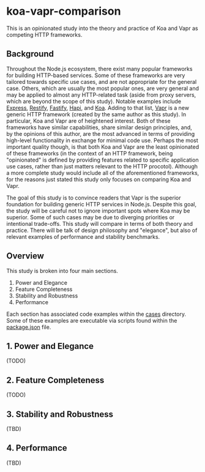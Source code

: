 # koa-vapr-comparison

This is an opinionated study into the theory and practice of Koa and Vapr as competing HTTP frameworks.

## Background

Throughout the Node.js ecosystem, there exist many popular frameworks for building HTTP-based services. Some of these frameworks are very tailored towards specific use cases, and are not appropriate for the general case. Others, which are usually the most popular ones, are very general and may be applied to almost any HTTP-related task (aside from proxy servers, which are beyond the scope of this study). Notable examples include [Express](https://github.com/expressjs/express), [Restify](https://github.com/restify/node-restify), [Fastify](https://github.com/fastify/fastify), [Hapi](https://github.com/hapijs/hapi), and [Koa](https://github.com/koajs/koa). Adding to that list, [Vapr](https://github.com/JoshuaWise/vapr) is a new generic HTTP framework (created by the same author as this study). In particular, Koa and Vapr are of heightened interest. Both of these frameworks have similar capabilities, share similar design principles, and, by the opinions of this author, are the most advanced in terms of providing high-level functionality in exchange for minimal code use. Perhaps the most important quality though, is that both Koa and Vapr are the least opinionated of these frameworks (in the context of an HTTP framework, being "opinionated" is defined by providing features related to specific application use cases, rather than just matters relevant to the HTTP procotol). Although a more complete study would include all of the aforementioned frameworks, for the reasons just stated this study only focuses on comparing Koa and Vapr.

The goal of this study is to convince readers that Vapr is the superior foundation for building generic HTTP services in Node.js. Despite this goal, the study will be careful not to ignore important spots where Koa may be superior. Some of such cases may be due to diverging priorities or intentional trade-offs. This study will compare in terms of both theory and practice. There will be talk of design philosophy and "elegance", but also of relevant examples of performance and stability benchmarks.

## Overview

This study is broken into four main sections.

1. Power and Elegance
2. Feature Completeness
3. Stability and Robustness
4. Performance

Each section has associated code examples within the [cases](./cases/) directory. Some of these examples are executable via scripts found within the [package.json](./package.json) file.

## 1. Power and Elegance

(TODO)

## 2. Feature Completeness

(TODO)

## 3. Stability and Robustness

(TBD)

## 4. Performance

(TBD)
